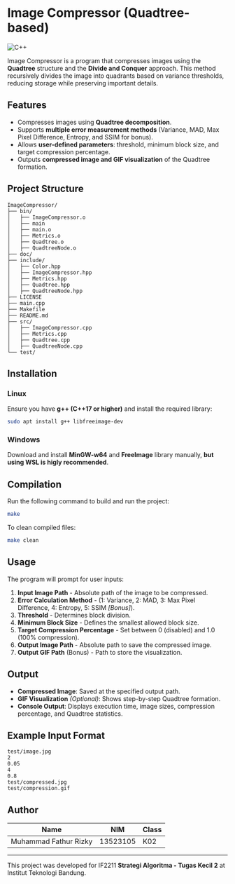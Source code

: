 # Image Compressor (Quadtree-based)
![C++](https://img.shields.io/badge/C++-17-blue?logo=c%2B%2B&logoColor=white)

Image Compressor is a program that compresses images using the **Quadtree** structure and the **Divide and Conquer** approach. This method recursively divides the image into quadrants based on variance thresholds, reducing storage while preserving important details.

## Features
- Compresses images using **Quadtree decomposition**.
- Supports **multiple error measurement methods** (Variance, MAD, Max Pixel Difference, Entropy, and SSIM for bonus).
- Allows **user-defined parameters**: threshold, minimum block size, and target compression percentage.
- Outputs **compressed image and GIF visualization** of the Quadtree formation.

## Project Structure
```
ImageCompressor/
├── bin/
│   ├── ImageCompressor.o
│   ├── main
│   ├── main.o
│   ├── Metrics.o
│   ├── Quadtree.o
│   ├── QuadtreeNode.o
├── doc/
├── include/
│   ├── Color.hpp
│   ├── ImageCompressor.hpp
│   ├── Metrics.hpp
│   ├── Quadtree.hpp
│   ├── QuadtreeNode.hpp
├── LICENSE
├── main.cpp
├── Makefile
├── README.md
├── src/
│   ├── ImageCompressor.cpp
│   ├── Metrics.cpp
│   ├── Quadtree.cpp
│   ├── QuadtreeNode.cpp
└── test/
```

## Installation
### Linux
Ensure you have **g++ (C++17 or higher)** and install the required library:
```bash
sudo apt install g++ libfreeimage-dev
```
### Windows
Download and install **MinGW-w64** and **FreeImage** library manually, **but using WSL is higly recommended**.

## Compilation
Run the following command to build and run the project:
```bash
make
```
To clean compiled files:
```bash
make clean
```

## Usage
The program will prompt for user inputs:
1. **Input Image Path** - Absolute path of the image to be compressed.
2. **Error Calculation Method** - (1: Variance, 2: MAD, 3: Max Pixel Difference, 4: Entropy, 5: SSIM *[Bonus]*).
3. **Threshold** - Determines block division.
4. **Minimum Block Size** - Defines the smallest allowed block size.
5. **Target Compression Percentage** - Set between 0 (disabled) and 1.0 (100% compression).
6. **Output Image Path** - Absolute path to save the compressed image.
7. **Output GIF Path** (Bonus) - Path to store the visualization.

## Output
- **Compressed Image**: Saved at the specified output path.
- **GIF Visualization** *(Optional)*: Shows step-by-step Quadtree formation.
- **Console Output**: Displays execution time, image sizes, compression percentage, and Quadtree statistics.

## Example Input Format
```
test/image.jpg
2
0.05
4
0.8
test/compressed.jpg
test/compression.gif
```

## Author
| Name | NIM | Class |
|------|------|------|
| Muhammad Fathur Rizky | 13523105 | K02 |

---
This project was developed for IF2211 **Strategi Algoritma - Tugas Kecil 2** at Institut Teknologi Bandung.

